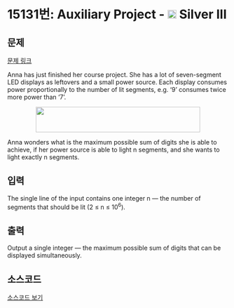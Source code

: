 # 15131번: Auxiliary Project - <img src="https://static.solved.ac/tier_small/8.svg" style="height:20px" /> Silver III

<!-- performance -->

<!-- 문제 제출 후 깃허브에 푸시를 했을 때 제출한 코드의 성능이 입력될 공간입니다.-->

<!-- end -->

## 문제

[문제 링크](https://boj.kr/15131)


<p>Anna has just finished her course project. She has a lot of seven-segment LED displays as leftovers and a small power source. Each display consumes power proportionally to the number of lit segments, e.g. ‘9’ consumes twice more power than ‘7’.</p>

<p style="text-align:center"><img alt="" src="https://onlinejudgeimages.s3-ap-northeast-1.amazonaws.com/problem/15131/1.png" style="height:58px; width:375px"></p>

<p>Anna wonders what is the maximum possible sum of digits she is able to achieve, if her power source is able to light n segments, and she wants to light exactly n segments.</p>



## 입력


<p>The single line of the input contains one integer n — the number of segments that should be lit (2 ≤ n ≤ 10<sup>6</sup>).</p>



## 출력


<p>Output a single integer — the maximum possible sum of digits that can be displayed simultaneously.</p>



## 소스코드

[소스코드 보기](Auxiliary%20Project.py)